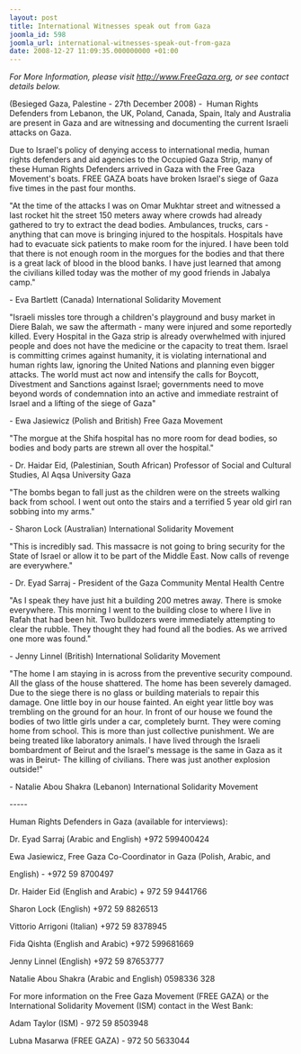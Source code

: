 ```yaml
---
layout: post
title: International Witnesses speak out from Gaza
joomla_id: 598
joomla_url: international-witnesses-speak-out-from-gaza
date: 2008-12-27 11:09:35.000000000 +01:00
---
```

<em>For More Information, please visit <a href="http://www.freegaza.org,/" target="_blank"><font color="#800080">http://www.FreeGaza.org</font></a>, or see contact details below.<br /></em><p>(Besieged Gaza, Palestine - 27th December 2008) -&nbsp; Human Rights Defenders from Lebanon, the UK, Poland, Canada, Spain, Italy and Australia are present in Gaza and are witnessing and documenting the current Israeli attacks on Gaza.</p><p>Due to Israel's policy of denying access to international media, human rights defenders and aid agencies to the Occupied Gaza Strip, many of these Human Rights Defenders arrived in Gaza with the Free Gaza Movement's boats. FREE GAZA boats have broken Israel's siege of Gaza five times in the past four months.</p><p>&quot;At the time of the attacks I was on Omar Mukhtar street and witnessed a last rocket hit the street 150 meters away where crowds had already gathered to try to extract the dead bodies. Ambulances, trucks, cars - anything that can move is bringing injured to the hospitals. Hospitals have had to evacuate sick patients to make room for the injured. I have been told that there is not enough room in the morgues for the bodies and that there is a great lack of blood in the blood banks. I have just learned that among the civilians killed today was the mother of my good friends in Jabalya camp.&quot; </p><p>- Eva Bartlett (Canada) International Solidarity Movement</p><p>&quot;Israeli missles tore through a children's playground and busy market in Diere Balah, we saw the aftermath - many were injured and some reportedly killed. Every Hospital in the Gaza strip is already overwhelmed with injured people and does not have the medicine or the capacity to treat them. Israel is committing crimes against humanity, it is violating international and human rights law, ignoring the United Nations and planning even bigger attacks. The world must act now and intensify the calls for Boycott, Divestment and Sanctions against Israel; governments need to move beyond words of condemnation into an active and immediate restraint of Israel and a lifting of the siege of Gaza&quot; </p><p>- Ewa Jasiewicz (Polish and British) Free Gaza Movement</p><p>&quot;The morgue at the Shifa hospital has no more room for dead bodies, so bodies and body parts are strewn all over the hospital.&quot; </p><p>- Dr. Haidar Eid, (Palestinian, South African) Professor of Social and Cultural Studies, Al Aqsa University Gaza</p><p>&quot;The bombs began to fall just as the children were on the streets walking back from school. I went out onto the stairs and a terrified 5 year old girl ran sobbing into my arms.&quot;</p><p>- Sharon Lock (Australian) International Solidarity Movement</p><p>&quot;This is incredibly sad. This massacre is not going to bring security for the State of Israel or allow it to be part of the Middle East. Now calls of revenge are everywhere.&quot; </p><p>- Dr. Eyad Sarraj - President of the Gaza Community Mental Health Centre</p><p>&quot;As I speak they have just hit a building 200 metres away. There is smoke everywhere. This morning I went to the building close to where I live in Rafah that had been hit. Two bulldozers were immediately attempting to clear the rubble. They thought they had found all the bodies. As we arrived one more was found.&quot;&nbsp; </p><p>- Jenny Linnel (British) International Solidarity Movement</p><p>&quot;The home I am staying in is across from the preventive security compound. All the glass of the house shattered. The home has been severely damaged. Due to the siege there is no glass or building materials to repair this damage. One little boy in our house fainted. An eight year little boy was trembling on the ground for an hour. In front of our house we found the bodies of two little girls under a car, completely burnt. They were coming home from school. This is more than just collective punishment. We are being treated like laboratory animals. I have lived through the Israeli bombardment of Beirut and the Israel's message is the same in Gaza as it was in Beirut- The killing of civilians. There was just another explosion outside!&quot; </p><p>- Natalie Abou Shakra (Lebanon) International Solidarity Movement</p><p>-----</p><p>Human Rights Defenders in Gaza (available for interviews):</p><p>Dr. Eyad Sarraj (Arabic and English) +972 599400424</p><p>Ewa Jasiewicz, Free Gaza Co-Coordinator in Gaza (Polish, Arabic, and</p><p>English) - +972 59 8700497</p><p>Dr. Haider Eid (English and Arabic) + 972 59 9441766</p><p>Sharon Lock (English) +972 59 8826513</p><p>Vittorio Arrigoni (Italian) +972 59 8378945</p><p>Fida Qishta (English and Arabic) +972 599681669</p><p>Jenny Linnel (English) +972 59 87653777</p><p>Natalie Abou Shakra (Arabic and English) 0598336 328</p><p>For more information on the Free Gaza Movement (FREE GAZA) or the International Solidarity Movement (ISM) contact in the West Bank:</p><p>Adam Taylor (ISM) - 972 59 8503948</p><p>Lubna Masarwa (FREE GAZA) - 972 50 5633044</p><p><a href=""></a></p>
